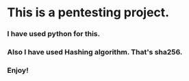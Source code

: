 <h1>This is a pentesting project.</h1>
<h3>I have used python for this.</h3>
<h3>Also I have used Hashing algorithm. That's sha256.</h3>
<h3>Enjoy!</h3>

